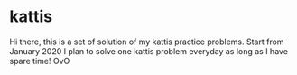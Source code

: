 # kattis
Hi there,
this is a set of solution of my kattis practice problems. 
Start from January 2020 I plan to solve one kattis problem everyday as long as I have spare time! OvO
